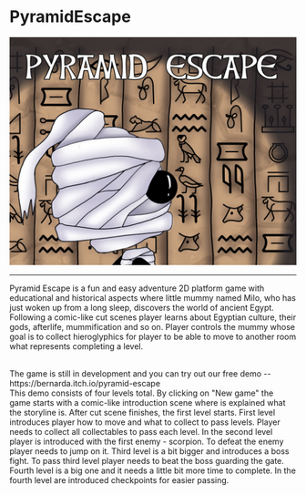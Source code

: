 # PyramidEscape
<img src="images/CoverPicture.png?raw=true"/>

---
Pyramid Escape is a fun and easy adventure 2D platform game with educational and historical aspects where little mummy named Milo, who has just woken up from a long sleep, discovers the world of ancient Egypt. Following a comic-like cut scenes player learns about Egyptian culture, their gods, afterlife, mummification and so on. Player controls the mummy whose goal is to collect hieroglyphics for player to be able to move to another room what represents completing a level.

<br>
The game is still in development and you can try out our free demo -- https://bernarda.itch.io/pyramid-escape

<br>
This demo consists of four levels total. By clicking on "New game"  the game starts with a comic-like introduction scene where is explained what the storyline is. After cut scene finishes, the first level starts. First level introduces player how to move and what to collect to pass levels. Player needs to collect all collectables to pass each level. In the second level player is introduced with the first enemy - scorpion. To defeat the enemy player needs to jump on it. Third level is a bit bigger and introduces a boss fight. To pass third level player needs to beat the boss guarding the gate. Fourth level is a big one and it needs a little bit more time to complete. In the fourth level are introduced checkpoints for easier passing.
